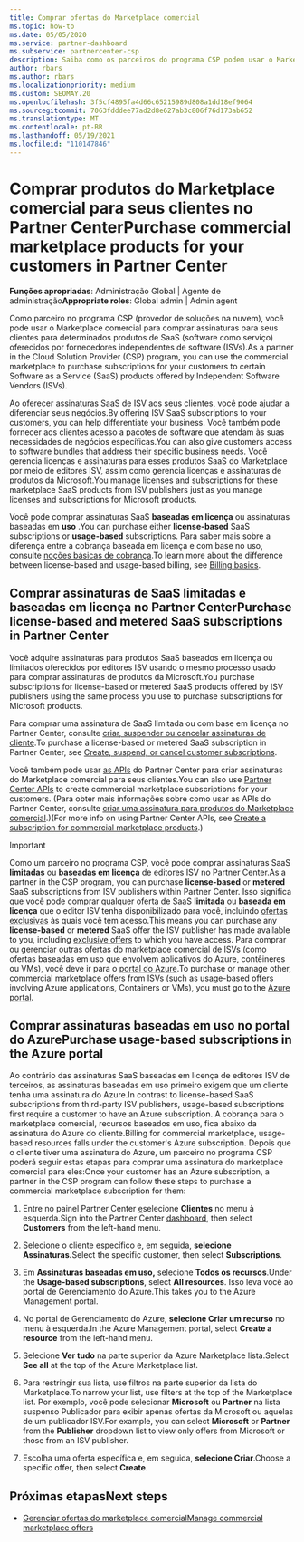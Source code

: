```yaml
---
title: Comprar ofertas do Marketplace comercial
ms.topic: how-to
ms.date: 05/05/2020
ms.service: partner-dashboard
ms.subservice: partnercenter-csp
description: Saiba como os parceiros do programa CSP podem usar o Marketplace do Partner Center para fazer compras de clientes de ofertas de SaaS de ISVs (fornecedores independentes de software).
author: rbars
ms.author: rbars
ms.localizationpriority: medium
ms.custom: SEOMAY.20
ms.openlocfilehash: 3f5cf4895fa4d66c65215989d808a1dd18ef9064
ms.sourcegitcommit: 7063fdddee77ad2d8e627ab3c806f76d173ab652
ms.translationtype: MT
ms.contentlocale: pt-BR
ms.lasthandoff: 05/19/2021
ms.locfileid: "110147846"
---
```

# <a name="purchase-commercial-marketplace-products-for-your-customers-in-partner-center"></a><span data-ttu-id="9ab6b-103">Comprar produtos do Marketplace comercial para seus clientes no Partner Center</span><span class="sxs-lookup"><span data-stu-id="9ab6b-103">Purchase commercial marketplace products for your customers in Partner Center</span></span>


<span data-ttu-id="9ab6b-104">**Funções apropriadas**: Administração Global | Agente de administração</span><span class="sxs-lookup"><span data-stu-id="9ab6b-104">**Appropriate roles**: Global admin | Admin agent</span></span>

<span data-ttu-id="9ab6b-105">Como parceiro no programa CSP (provedor de soluções na nuvem), você pode usar o Marketplace comercial para comprar assinaturas para seus clientes para determinados produtos de SaaS (software como serviço) oferecidos por fornecedores independentes de software (ISVs).</span><span class="sxs-lookup"><span data-stu-id="9ab6b-105">As a partner in the Cloud Solution Provider (CSP) program, you can use the commercial marketplace to purchase subscriptions for your customers to certain Software as a Service (SaaS) products offered by Independent Software Vendors (ISVs).</span></span>

<span data-ttu-id="9ab6b-106">Ao oferecer assinaturas SaaS de ISV aos seus clientes, você pode ajudar a diferenciar seus negócios.</span><span class="sxs-lookup"><span data-stu-id="9ab6b-106">By offering ISV SaaS subscriptions to your customers, you can help differentiate your business.</span></span> <span data-ttu-id="9ab6b-107">Você também pode fornecer aos clientes acesso a pacotes de software que atendam às suas necessidades de negócios específicas.</span><span class="sxs-lookup"><span data-stu-id="9ab6b-107">You can also give customers access to software bundles that address their specific business needs.</span></span> <span data-ttu-id="9ab6b-108">Você gerencia licenças e assinaturas para esses produtos SaaS do Marketplace por meio de editores ISV, assim como gerencia licenças e assinaturas de produtos da Microsoft.</span><span class="sxs-lookup"><span data-stu-id="9ab6b-108">You manage licenses and subscriptions for these marketplace SaaS products from ISV publishers just as you manage licenses and subscriptions for Microsoft products.</span></span>

<span data-ttu-id="9ab6b-109">Você pode comprar assinaturas SaaS **baseadas em licença** ou assinaturas baseadas em **uso** .</span><span class="sxs-lookup"><span data-stu-id="9ab6b-109">You can purchase either **license-based** SaaS subscriptions or **usage-based** subscriptions.</span></span> <span data-ttu-id="9ab6b-110">Para saber mais sobre a diferença entre a cobrança baseada em licença e com base no uso, consulte [noções básicas de cobrança](billing-basics.md).</span><span class="sxs-lookup"><span data-stu-id="9ab6b-110">To learn more about the difference between license-based and usage-based billing, see [Billing basics](billing-basics.md).</span></span>

## <a name="purchase-license-based-and-metered-saas-subscriptions-in-partner-center"></a><span data-ttu-id="9ab6b-111">Comprar assinaturas de SaaS limitadas e baseadas em licença no Partner Center</span><span class="sxs-lookup"><span data-stu-id="9ab6b-111">Purchase license-based and metered SaaS subscriptions in Partner Center</span></span>

<span data-ttu-id="9ab6b-112">Você adquire assinaturas para produtos SaaS baseados em licença ou limitados oferecidos por editores ISV usando o mesmo processo usado para comprar assinaturas de produtos da Microsoft.</span><span class="sxs-lookup"><span data-stu-id="9ab6b-112">You purchase subscriptions for license-based or metered SaaS products offered by ISV publishers using the same process you use to purchase subscriptions for Microsoft products.</span></span>

<span data-ttu-id="9ab6b-113">Para comprar uma assinatura de SaaS limitada ou com base em licença no Partner Center, consulte [criar, suspender ou cancelar assinaturas de cliente](create-a-new-subscription.md#create-a-new-subscription).</span><span class="sxs-lookup"><span data-stu-id="9ab6b-113">To purchase a license-based or metered SaaS subscription in Partner Center, see [Create, suspend, or cancel customer subscriptions](create-a-new-subscription.md#create-a-new-subscription).</span></span>

<span data-ttu-id="9ab6b-114">Você também pode usar [as APIs](/partner-center/develop/) do Partner Center para criar assinaturas do Marketplace comercial para seus clientes.</span><span class="sxs-lookup"><span data-stu-id="9ab6b-114">You can also use [Partner Center APIs](/partner-center/develop/) to create commercial marketplace subscriptions for your customers.</span></span> <span data-ttu-id="9ab6b-115">(Para obter mais informações sobre como usar as APIs do Partner Center, consulte [criar uma assinatura para produtos do Marketplace comercial](/partner-center/develop/create-subscription-azure-marketplace-products).)</span><span class="sxs-lookup"><span data-stu-id="9ab6b-115">(For more info on using Partner Center APIs, see [Create a subscription for commercial marketplace products](/partner-center/develop/create-subscription-azure-marketplace-products).)</span></span>

>[!IMPORTANT]
> <span data-ttu-id="9ab6b-116">Como um parceiro no programa CSP, você pode comprar assinaturas SaaS **limitadas** ou **baseadas em licença** de editores ISV no Partner Center.</span><span class="sxs-lookup"><span data-stu-id="9ab6b-116">As a partner in the CSP program, you can purchase **license-based** or **metered** SaaS subscriptions from ISV publishers within Partner Center.</span></span> <span data-ttu-id="9ab6b-117">Isso significa que você pode comprar qualquer oferta de SaaS **limitada** ou **baseada em licença** que o editor ISV tenha disponibilizado para você, incluindo [ofertas exclusivas](csp-commercial-marketplace-discover.md#learn-about-marketplace-exclusive-offers) às quais você tem acesso.</span><span class="sxs-lookup"><span data-stu-id="9ab6b-117">This means you can purchase any **license-based** or **metered** SaaS offer the ISV publisher has made available to you, including [exclusive offers](csp-commercial-marketplace-discover.md#learn-about-marketplace-exclusive-offers) to which you have access.</span></span> <span data-ttu-id="9ab6b-118">Para comprar ou gerenciar outras ofertas do marketplace comercial de ISVs (como ofertas baseadas em uso que envolvem aplicativos do Azure, contêineres ou VMs), você deve ir para o [portal do Azure](https://portal.azure.com/).</span><span class="sxs-lookup"><span data-stu-id="9ab6b-118">To purchase or manage other, commercial marketplace offers from ISVs (such as usage-based offers involving Azure applications, Containers or VMs), you must go to the [Azure portal](https://portal.azure.com/).</span></span>

## <a name="purchase-usage-based-subscriptions-in-the-azure-portal"></a><span data-ttu-id="9ab6b-119">Comprar assinaturas baseadas em uso no portal do Azure</span><span class="sxs-lookup"><span data-stu-id="9ab6b-119">Purchase usage-based subscriptions in the Azure portal</span></span>

<span data-ttu-id="9ab6b-120">Ao contrário das assinaturas SaaS baseadas em licença de editores ISV de terceiros, as assinaturas baseadas em uso primeiro exigem que um cliente tenha uma assinatura do Azure.</span><span class="sxs-lookup"><span data-stu-id="9ab6b-120">In contrast to license-based SaaS subscriptions from third-party ISV publishers, usage-based subscriptions first require a customer to have an Azure subscription.</span></span> <span data-ttu-id="9ab6b-121">A cobrança para o marketplace comercial, recursos baseados em uso, fica abaixo da assinatura do Azure do cliente.</span><span class="sxs-lookup"><span data-stu-id="9ab6b-121">Billing for commercial marketplace, usage-based resources falls under the customer's Azure subscription.</span></span> <span data-ttu-id="9ab6b-122">Depois que o cliente tiver uma assinatura do Azure, um parceiro no programa CSP poderá seguir estas etapas para comprar uma assinatura do marketplace comercial para eles:</span><span class="sxs-lookup"><span data-stu-id="9ab6b-122">Once your customer has an Azure subscription, a partner in the CSP program can follow these steps to purchase a commercial marketplace subscription for them:</span></span>

1. <span data-ttu-id="9ab6b-123">Entre no painel Partner Center [e](https://partner.microsoft.com/dashboard)selecione **Clientes** no menu à esquerda.</span><span class="sxs-lookup"><span data-stu-id="9ab6b-123">Sign into the Partner Center [dashboard](https://partner.microsoft.com/dashboard), then select **Customers** from the left-hand menu.</span></span>

2. <span data-ttu-id="9ab6b-124">Selecione o cliente específico e, em seguida, **selecione Assinaturas.**</span><span class="sxs-lookup"><span data-stu-id="9ab6b-124">Select the specific customer, then select **Subscriptions**.</span></span>  

3. <span data-ttu-id="9ab6b-125">Em **Assinaturas baseadas em uso,** selecione **Todos os recursos**.</span><span class="sxs-lookup"><span data-stu-id="9ab6b-125">Under the **Usage-based subscriptions**, select **All resources**.</span></span> <span data-ttu-id="9ab6b-126">Isso leva você ao portal de Gerenciamento do Azure.</span><span class="sxs-lookup"><span data-stu-id="9ab6b-126">This takes you to the Azure Management portal.</span></span>

4. <span data-ttu-id="9ab6b-127">No portal de Gerenciamento do Azure, **selecione Criar um recurso** no menu à esquerda.</span><span class="sxs-lookup"><span data-stu-id="9ab6b-127">In the Azure Management portal, select **Create a resource** from the left-hand menu.</span></span>

5. <span data-ttu-id="9ab6b-128">Selecione **Ver tudo** na parte superior da Azure Marketplace lista.</span><span class="sxs-lookup"><span data-stu-id="9ab6b-128">Select **See all** at the top of the Azure Marketplace list.</span></span>

6. <span data-ttu-id="9ab6b-129">Para restringir sua lista, use filtros na parte superior da lista do Marketplace.</span><span class="sxs-lookup"><span data-stu-id="9ab6b-129">To narrow your list, use filters at the top of the Marketplace list.</span></span> <span data-ttu-id="9ab6b-130">Por exemplo, você pode selecionar  **Microsoft** ou **Partner** na lista suspenso Publicador para exibir apenas ofertas da Microsoft ou aquelas de um publicador ISV.</span><span class="sxs-lookup"><span data-stu-id="9ab6b-130">For example, you can select **Microsoft** or **Partner** from the **Publisher** dropdown list to view only offers from Microsoft or those from an ISV publisher.</span></span>

7. <span data-ttu-id="9ab6b-131">Escolha uma oferta específica e, em seguida, **selecione Criar**.</span><span class="sxs-lookup"><span data-stu-id="9ab6b-131">Choose a specific offer, then select **Create**.</span></span>

## <a name="next-steps"></a><span data-ttu-id="9ab6b-132">Próximas etapas</span><span class="sxs-lookup"><span data-stu-id="9ab6b-132">Next steps</span></span>

- [<span data-ttu-id="9ab6b-133">Gerenciar ofertas do marketplace comercial</span><span class="sxs-lookup"><span data-stu-id="9ab6b-133">Manage commercial marketplace offers</span></span>](csp-commercial-marketplace-purchase.md)